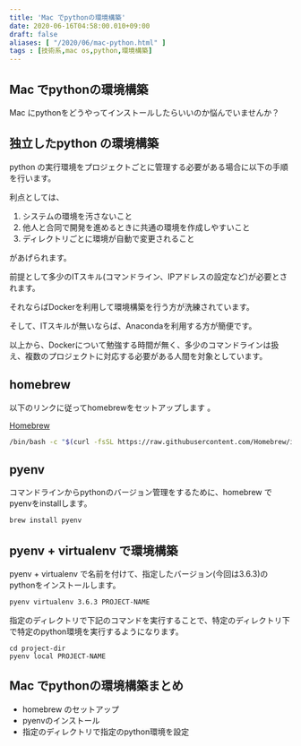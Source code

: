 ```yaml
---
title: 'Mac でpythonの環境構築'
date: 2020-06-16T04:58:00.010+09:00
draft: false
aliases: [ "/2020/06/mac-python.html" ]
tags : [技術系,mac os,python,環境構築]
---
```


## Mac でpythonの環境構築[](#Mac_でpythonの環境構築 "Mac_でpythonの環境構築")


Mac にpythonをどうやってインストールしたらいいのか悩んでいませんか？

## 独立したpython の環境構築[](#独立したpython_の環境構築 "独立したpython_の環境構築")


python の実行環境をプロジェクトごとに管理する必要がある場合に以下の手順を行います。

利点としては、

1.  システムの環境を汚さないこと
2.  他人と合同で開発を進めるときに共通の環境を作成しやすいこと
3.  ディレクトリごとに環境が自動で変更されること

があげられます。

前提として多少のITスキル(コマンドライン、IPアドレスの設定など)が必要とされます。

それならばDockerを利用して環境構築を行う方が洗練されています。

そして、ITスキルが無いならば、Anacondaを利用する方が簡便です。

以上から、Dockerについて勉強する時間が無く、多少のコマンドラインは扱え、複数のプロジェクトに対応する必要がある人間を対象としています。

## homebrew[](#homebrew "homebrew")


以下のリンクに従ってhomebrewをセットアップします 。

[Homebrew](https://brew.sh/index_ja)

```sh
/bin/bash -c "$(curl -fsSL https://raw.githubusercontent.com/Homebrew/install/master/install.sh)"  

```

## pyenv[](#pyenv "pyenv")


コマンドラインからpythonのバージョン管理をするために、homebrew でpyenvをinstallします。

```bash
brew install pyenv
```

## pyenv + virtualenv で環境構築[](#pyenv_+_virtualenv_で環境構築 "pyenv_+_virtualenv_で環境構築")


pyenv + virtualenv で名前を付けて、指定したバージョン(今回は3.6.3)のpythonをインストールします。

```sh
pyenv virtualenv 3.6.3 PROJECT-NAME 
```

指定のディレクトリで下記のコマンドを実行することで、特定のディレクトリ下で特定のpython環境を実行するようになります。

```
cd project-dir   
pyenv local PROJECT-NAME
```

## Mac でpythonの環境構築まとめ[](#Mac_でpythonの環境構築まとめ "Mac_でpythonの環境構築まとめ")


*   homebrew のセットアップ
*   pyenvのインストール
*   指定のディレクトリで指定のpython環境を設定
